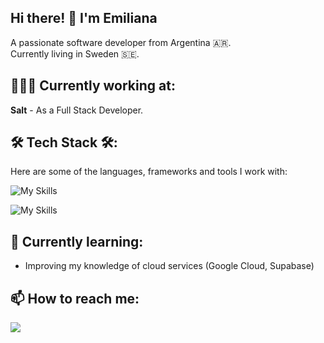 ## Hi there! 👋 I'm Emiliana

A passionate software developer from Argentina 🇦🇷.
<br>
Currently living in Sweden 🇸🇪.

## 👩🏻‍💻 Currently working at:
**Salt** - As a Full Stack Developer.

## 🛠 Tech Stack 🛠:
Here are some of the languages, frameworks and tools I work with:

![My Skills](https://skillicons.dev/icons?i=html,css,materialui,figma,js,ts,react,nextjs,vite)

![My Skills](https://skillicons.dev/icons?i=java,nodejs,maven,docker,postgres,azure,netlify,vercel,git,idea,vscode,postman)

## 🌱 Currently learning:
- Improving my knowledge of cloud services (Google Cloud, Supabase)

## 📫 How to reach me:
<div align="left"> 
  <a href="https://www.linkedin.com/in/emiliana-e-971b26202/" target="_blank">
    <img src="https://img.shields.io/badge/LinkedIn-0077B5?style=for-the-badge&logo=linkedin&logoColor=white"/>
  </a>
</div>


